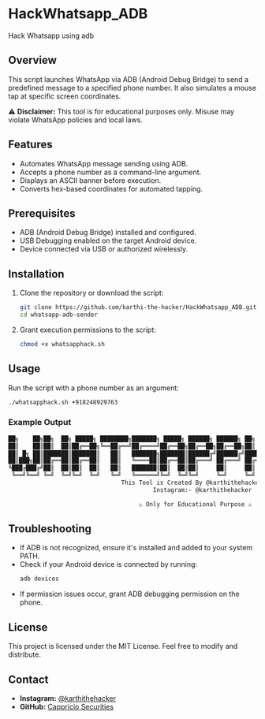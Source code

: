 # HackWhatsapp_ADB
Hack Whatsapp using adb

## Overview
This script launches WhatsApp via ADB (Android Debug Bridge) to send a predefined message to a specified phone number. It also simulates a mouse tap at specific screen coordinates.

⚠️ **Disclaimer:** This tool is for educational purposes only. Misuse may violate WhatsApp policies and local laws.

## Features
- Automates WhatsApp message sending using ADB.
- Accepts a phone number as a command-line argument.
- Displays an ASCII banner before execution.
- Converts hex-based coordinates for automated tapping.

## Prerequisites
- ADB (Android Debug Bridge) installed and configured.
- USB Debugging enabled on the target Android device.
- Device connected via USB or authorized wirelessly.

## Installation
1. Clone the repository or download the script:
   ```bash
   git clone https://github.com/karthi-the-hacker/HackWhatsapp_ADB.git
   cd whatsapp-adb-sender
   ```
2. Grant execution permissions to the script:
   ```bash
   chmod +x whatsapphack.sh
   ```

## Usage
Run the script with a phone number as an argument:
```bash
./whatsapphack.sh +918248929763
```

### Example Output
```bash
██╗    ██╗██╗  ██╗ █████╗ ████████╗███████╗ █████╗ ██████╗ ██████╗ ██╗  ██╗ █████╗  ██████╗██╗  ██╗███████╗██████╗
██║    ██║██║  ██║██╔══██╗╚══██╔══╝██╔════╝██╔══██╗██╔══██╗██╔══██╗██║  ██║██╔══██╗██╔════╝██║ ██╔╝██╔════╝██╔══██╗
██║ █╗ ██║███████║███████║   ██║   ███████╗███████║██████╔╝██████╔╝███████║███████║██║     █████╔╝ █████╗  ██████╔╝
██║███╗██║██╔══██║██╔══██║   ██║   ╚════██║██╔══██║██╔═══╝ ██╔═══╝ ██╔══██║██╔══██║██║     ██╔═██╗ ██╔══╝  ██╔══██╗
╚███╔███╔╝██║  ██║██║  ██║   ██║   ███████║██║  ██║██║     ██║     ██║  ██║██║  ██║╚██████╗██║  ██╗███████╗██║  ██║
 ╚══╝╚══╝ ╚═╝  ╚═╝╚═╝  ╚═╝   ╚═╝   ╚══════╝╚═╝  ╚═╝╚═╝     ╚═╝     ╚═╝  ╚═╝╚═╝  ╚═╝ ╚═════╝╚═╝  ╚═╝╚══════╝╚═╝  ╚═╝
                                This Tool is Created By @karthithehacker
                                         Instagram:- @karthithehacker

                                     ⚠️ Only for Educational Purpose ⚠️
```

## Troubleshooting
- If ADB is not recognized, ensure it's installed and added to your system PATH.
- Check if your Android device is connected by running:
  ```bash
  adb devices
  ```
- If permission issues occur, grant ADB debugging permission on the phone.

## License
This project is licensed under the MIT License. Feel free to modify and distribute.

## Contact
- **Instagram:** [@karthithehacker](https://instagram.com/karthithehacker_)
- **GitHub:** [Cappricio Securities](https://github.com/Cappricio-Securities/)


